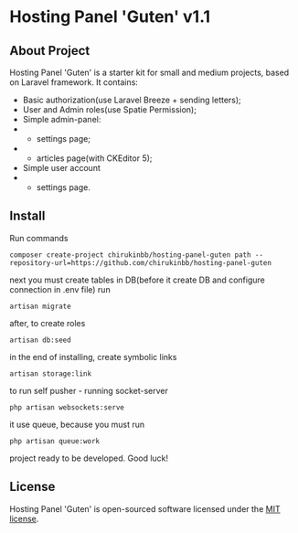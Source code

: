 # Hosting Panel  'Guten' v1.1

## About Project

Hosting Panel  'Guten' is a starter kit for small and medium projects, based on Laravel framework.
It contains: 
* Basic authorization(use Laravel Breeze +  sending letters);
* User and Admin roles(use Spatie Permission);
* Simple admin-panel:
* * settings page;
* * articles page(with CKEditor 5);
* Simple user account
* * settings page.


## Install

Run commands

`
composer create-project chirukinbb/hosting-panel-guten path --repository-url=https://github.com/chirukinbb/hosting-panel-guten
`

next you must create tables in DB(before it create DB and configure connection in .env file) run

`
artisan migrate
`

after, to create roles

`
artisan db:seed
`

in the end of installing, create symbolic links

`
artisan storage:link
`

to run self pusher - running socket-server

`
php artisan websockets:serve
`

it use queue, because you must run

`
php artisan queue:work
`

project ready to be developed. Good luck!

## License

Hosting Panel  'Guten' is open-sourced software licensed under the [MIT license](https://opensource.org/licenses/MIT).
